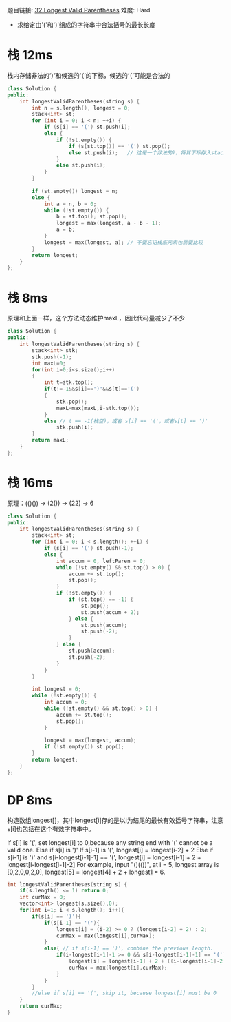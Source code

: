 题目链接: [32.Longest Valid Parentheses][1]
难度: Hard

- 求给定由'('和')'组成的字符串中合法括号的最长长度

# 栈 12ms

栈内存储非法的‘）’和候选的‘（’的下标，候选的‘（’可能是合法的

```cpp
class Solution {
public:
    int longestValidParentheses(string s) {
        int n = s.length(), longest = 0;
        stack<int> st;
        for (int i = 0; i < n; ++i) {
            if (s[i] == '(') st.push(i);  
            else {
                if (!st.empty()) { 
                    if (s[st.top()] == '(') st.pop();  
                    else st.push(i);   // 这是一个非法的)，将其下标存入stack
                }
                else st.push(i);
            }
        }
        
        if (st.empty()) longest = n;
        else {
            int a = n, b = 0;
            while (!st.empty()) {
                b = st.top(); st.pop();
                longest = max(longest, a - b - 1);
                a = b;
            }
            longest = max(longest, a); // 不要忘记栈底元素也需要比较
        }
        return longest;
    }
};
```

# 栈 8ms 

原理和上面一样，这个方法动态维护maxL，因此代码量减少了不少

```cpp
class Solution {
public:
    int longestValidParentheses(string s) {
        stack<int> stk;
        stk.push(-1);
        int maxL=0;
        for(int i=0;i<s.size();i++)
        {
            int t=stk.top();
            if(t!=-1&&s[i]==')'&&s[t]=='(')
            {
                stk.pop();
                maxL=max(maxL,i-stk.top());
            }
            else // t == -1(栈空)，或者 s[i] == '('，或者s[t] == ')'
                stk.push(i);
        }
        return maxL;
    }
};
```

# 栈 16ms

原理：(()()) -> (2()) -> (22) -> 6

```cpp
class Solution {
public:
    int longestValidParentheses(string s) {
        stack<int> st;
        for (int i = 0; i < s.length(); ++i) {
            if (s[i] == '(') st.push(-1);
            else {
                int accum = 0, leftParen = 0;
                while (!st.empty() && st.top() > 0) {
                    accum += st.top();
                    st.pop();
                }
                if (!st.empty()) {
                    if (st.top() == -1) {
                        st.pop();
                        st.push(accum + 2);
                    } else {
                        st.push(accum);
                        st.push(-2);
                    }
                } else {
                    st.push(accum);
                    st.push(-2);
                }
            }
        }
        
        int longest = 0;
        while (!st.empty()) {
            int accum = 0;
            while (!st.empty() && st.top() > 0) {
                accum += st.top();
                st.pop();
            }
            
            longest = max(longest, accum);
            if (!st.empty()) st.pop();
        }
        return longest;
    }
};
```

# DP 8ms

构造数组longest[]，其中longest[i]存的是以i为结尾的最长有效括号字符串，注意s[i]也包括在这个有效字符串中。

If s[i] is '(', set longest[i] to 0,because any string end with '(' cannot be a valid one. 
Else if s[i] is ')' 
     If s[i-1] is '(', longest[i] = longest[i-2] + 2 
     Else if s[i-1] is ')' and s[i-longest[i-1]-1] == '(', longest[i] = longest[i-1] + 2 + longest[i-longest[i-1]-2] 
For example, input "()(())", at i = 5, longest array is [0,2,0,0,2,0], longest[5] = longest[4] + 2 + longest[1] = 6. 


```cpp
int longestValidParentheses(string s) {
	if(s.length() <= 1) return 0;
	int curMax = 0;
	vector<int> longest(s.size(),0);
	for(int i=1; i < s.length(); i++){
		if(s[i] == ')'){
			if(s[i-1] == '('){
				longest[i] = (i-2) >= 0 ? (longest[i-2] + 2) : 2;
				curMax = max(longest[i],curMax);
			}
			else{ // if s[i-1] == ')', combine the previous length.
				if(i-longest[i-1]-1 >= 0 && s[i-longest[i-1]-1] == '('){
					longest[i] = longest[i-1] + 2 + ((i-longest[i-1]-2 >= 0)?longest[i-longest[i-1]-2]:0);
					curMax = max(longest[i],curMax);
				}
			}
		}
		//else if s[i] == '(', skip it, because longest[i] must be 0
	}
	return curMax;
}
```

[1]: https://leetcode.com/problems/longest-valid-parentheses/
